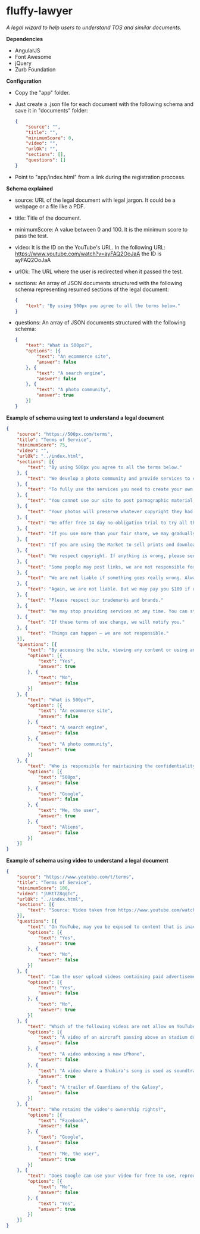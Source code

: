 fluffy-lawyer
=============

*A legal wizard to help users to understand TOS and similar documents.*

**Dependencies**
* AngularJS
* Font Awesome
* jQuery
* Zurb Foundation

**Configuration**
* Copy the "app" folder.

* Just create a .json file for each document with the following schema and save it in "documents" folder:
    ```json
    {
        "source": "",
        "title": "",
        "minimumScore": 0,
        "video": "",
        "urlOk": "",
        "sections": [],
        "questions": []
    }
    ```

* Point to "app/index.html" from a link during the registration proccess.
  
**Schema explained**
* source: URL of the legal document with legal jargon. It could be a webpage or a file like a PDF.

* title: Title of the document.

* minimumScore: A value between 0 and 100. It is the minimum score to pass the test.

* video: It is the ID on the YouTube's URL. In the following URL: https://www.youtube.com/watch?v=ayFAQ2OoJaA the ID is ayFAQ2OoJaA

* urlOk: The URL where the user is redirected when it passed the test.

* sections: An array of JSON documents structured with the following schema representing resumed sections of the legal document:

    ```json
    {
        "text": "By using 500px you agree to all the terms below."
    }
    ```
    
* questions: An array of JSON documents structured with the following schema:

    ```json
    {
        "text": "What is 500px?",
        "options": [{
            "text": "An ecommerce site",
            "answer": false
        }, {
            "text": "A search engine",
            "answer": false
        }, {
            "text": "A photo community",
            "answer": true
        }]
    }
    ```
    
**Example of schema using text to understand a legal document**

```json
{
    "source": "https://500px.com/terms",
    "title": "Terms of Service",
    "minimumScore": 75,
    "video": "",
    "urlOk": "../index.html",
    "sections": [{
        "text": "By using 500px you agree to all the terms below."
    }, {
        "text": "We develop a photo community and provide services to create online portfolios and we will develop more features and services in the future. At times things can go wrong and the service may be interrupted. Unlikely, but sometimes things can go really wrong."
    }, {
        "text": "To fully use the services you need to create your own account, without violating other peoples' rights."
    }, {
        "text": "You cannot use our site to post pornographic material, harass people, send spam, negatively vote on all photos, and do other crazy stuff. Be reasonable and responsible, don't do anything stupid and you'll be fine."
    }, {
        "text": "Your photos will preserve whatever copyright they had before uploading to this site. We will protect the copyright and will not sell your photos without your permission."
    }, {
        "text": "We offer free 14 day no-obligation trial to try all the features of Awesome and Plus accounts. Refunds apply only to services described on upgrade page."
    }, {
        "text": "If you use more than your fair share, we may gradually limit your account."
    }, {
        "text": "If you are using the Market to sell prints and downloads of your photos for profit, you give us permission to print photos and deliver downloads. Your photos will be kept safe."
    }, {
        "text": "We respect copyright. If anything is wrong, please send an email with all the details to help@500px.com."
    }, {
        "text": "Some people may post links, we are not responsible for those links."
    }, {
        "text": "We are not liable if something goes really wrong. Always have a backup of your photos."
    }, {
        "text": "Again, we are not liable. But we may pay you $100 if our server flies into your window."
    }, {
        "text": "Please respect our trademarks and brands."
    }, {
        "text": "We may stop providing services at any time. You can stop using your account or close it at any time as well."
    }, {
        "text": "If these terms of use change, we will notify you."
    }, {
        "text": "Things can happen — we are not responsible."
    }],
    "questions": [{
        "text": "By accessing the site, viewing any content or using any services available on the site, are you agreeing to be bound by these terms?",
        "options": [{
            "text": "Yes",
            "answer": true
        }, {
            "text": "No",
            "answer": false
        }]
    }, {
        "text": "What is 500px?",
        "options": [{
            "text": "An ecommerce site",
            "answer": false
        }, {
            "text": "A search engine",
            "answer": false
        }, {
            "text": "A photo community",
            "answer": true
        }]
    }, {
        "text": "Who is responsible for maintaining the confidentiality of your password?",
        "options": [{
            "text": "500px",
            "answer": false
        }, {
            "text": "Google",
            "answer": false
        }, {
            "text": "Me, the user",
            "answer": true
        }, {
            "text": "Aliens",
            "answer": false
        }]
    }]
}
```

**Example of schema using video to understand a legal document**

```json
{
    "source": "https://www.youtube.com/t/terms",
    "title": "Terms of Service",
    "minimumScore": 100,
    "video": "jURtTZ8qqTc",
    "urlOk": "../index.html",
    "sections": [{
        "text": "Source: Video taken from https://www.youtube.com/watch?v=jURtTZ8qqTc"
    }],
    "questions": [{
        "text": "On YouTube, may you be exposed to content that is inaccurate, offensive, indecent, or objectionable?",
        "options": [{
            "text": "Yes",
            "answer": true
        }, {
            "text": "No",
            "answer": false
        }]
    }, {
        "text": "Can the user upload videos containing paid advertisement?",
        "options": [{
            "text": "Yes",
            "answer": false
        }, {
            "text": "No",
            "answer": true
        }]
    }, {
        "text": "Which of the following videos are not allow on YouTube?",
        "options": [{
            "text": "A video of an aircraft passing above an stadium during the National Anthem.",
            "answer": false
        }, {
            "text": "A video unboxing a new iPhone",
            "answer": false
        }, {
            "text": "A video where a Shakira's song is used as soundtrack",
            "answer": true
        }, {
            "text": "A trailer of Guardians of the Galaxy",
            "answer": false
        }]
    }, {
        "text": "Who retains the video's ownership rights?",
        "options": [{
            "text": "Facebook",
            "answer": false
        }, {
            "text": "Google",
            "answer": false
        }, {
            "text": "Me, the user",
            "answer": true
        }]
    }, {
        "text": "Does Google can use your video for free to use, reproduce, distribute, prepare derivative works of, display, publish and adapt?",
        "options": [{
            "text": "No",
            "answer": false
        }, {
            "text": "Yes",
            "answer": true
        }]
    }]
}
```
